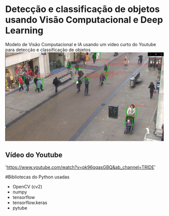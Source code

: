 # Detecção e classificação de objetos usando Visão Computacional e Deep Learning
Modelo de Visão Computacional e IA usando um vídeo curto do Youtube para detecção e classificação de objetos
![Frame](Screenshot_299.png)

## Vídeo do Youtube
'https://www.youtube.com/watch?v=pk96gqasGBQ&ab_channel=TRIDE'

#Bibliotecas do Python usadas
- OpenCV (cv2)
- numpy
- tensorflow
- tensorflow.keras
- pytube
